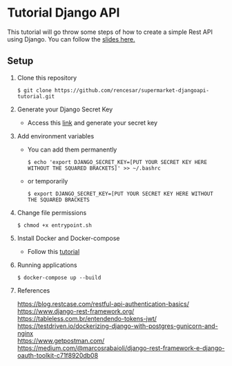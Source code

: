 # Tutorial Django API

This tutorial will go throw some steps of how to create a simple Rest API using Django. You can follow the [slides here.](https://rencesar.github.io/create-api-django-rest/)


## Setup

1. Clone this repository
    ```
    $ git clone https://github.com/rencesar/supermarket-djangoapi-tutorial.git
    ```
  
1. Generate your Django Secret Key
    * Access this [link](https://www.miniwebtool.com/django-secret-key-generator/) and generate your secret key

1. Add environment variables
    * You can add them permanently
        ```
        $ echo 'export DJANGO_SECRET_KEY=[PUT YOUR SECRET KEY HERE WITHOUT THE SQUARED BRACKETS]' >> ~/.bashrc
        ```

    * or temporarily
        ```
        $ export DJANGO_SECRET_KEY=[PUT YOUR SECRET KEY HERE WITHOUT THE SQUARED BRACKETS
        ```
1. Change file permissions
    ```
    $ chmod +x entrypoint.sh
    ```
1. Install Docker and Docker-compose
    * Follow this [tutorial](https://docs.docker.com/install/)
1. Running applications
    ```
    $ docker-compose up --build
    ```
1. References

    https://blog.restcase.com/restful-api-authentication-basics/  
    https://www.django-rest-framework.org/  
    https://tableless.com.br/entendendo-tokens-jwt/  
    https://testdriven.io/dockerizing-django-with-postgres-gunicorn-and-nginx  
    https://www.getpostman.com/  
    https://medium.com/@marcosrabaioli/django-rest-framework-e-django-oauth-toolkit-c71f8920db08
